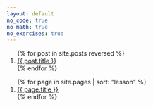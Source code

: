 ```yaml
---
layout: default
no_code: true
no_math: true
no_exercises: true
---
```


<ol>
{% for post in site.posts reversed %}
<li value="{{ post.lesson }}">
  <a href="{{ site.baseurl }}{{ post.url }}">
    {{ post.title }}
  </a>
</li>
{% endfor %}
</ol>

<ol>
{% for page in site.pages | sort: "lesson" %}
<li value="{{ page.lesson }}">
  <a href="{{ site.baseurl }}{{ page.url }}">
    {{ page.title }}
  </a>
</li>
{% endfor %}
</ol>
